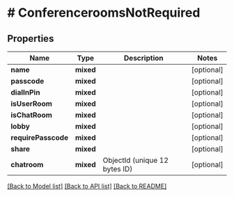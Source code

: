 # # ConferenceroomsNotRequired

## Properties

Name | Type | Description | Notes
------------ | ------------- | ------------- | -------------
**name** | **mixed** |  | [optional]
**passcode** | **mixed** |  | [optional]
**dialInPin** | **mixed** |  | [optional]
**isUserRoom** | **mixed** |  | [optional]
**isChatRoom** | **mixed** |  | [optional]
**lobby** | **mixed** |  | [optional]
**requirePasscode** | **mixed** |  | [optional]
**share** | **mixed** |  | [optional]
**chatroom** | **mixed** | ObjectId (unique 12 bytes ID) | [optional]

[[Back to Model list]](../../README.md#models) [[Back to API list]](../../README.md#endpoints) [[Back to README]](../../README.md)

